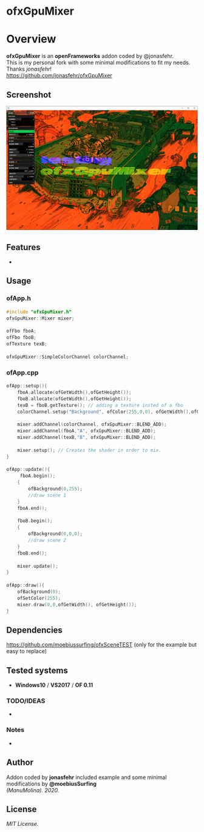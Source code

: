 ofxGpuMixer
=============================

# Overview
**ofxGpuMixer** is an **openFrameworks** addon coded by @jonasfehr.  
This is my personal fork with some minimal modifications to fit my needs.  
Thanks *jonasfehr*!  
https://github.com/jonasfehr/ofxGpuMixer  

## Screenshot
![image](readme_images/Capture.PNG?raw=true "image")

## Features
- 

## Usage
 
### ofApp.h
```.cpp
#include "ofxGpuMixer.h"
ofxGpuMixer::Mixer mixer;
    
ofFbo fboA;
ofFbo fboB;
ofTexture texB;
    
ofxGpuMixer::SimpleColorChannel colorChannel;
```

### ofApp.cpp
```.cpp
ofApp::setup(){
    fboA.allocate(ofGetWidth(),ofGetHeight());
    fboB.allocate(ofGetWidth(),ofGetHeight());
    texB = fboB.getTexture(); // adding a texture insted of a fbo
    colorChannel.setup("Background", ofColor(255,0,0), ofGetWidth(),ofGetHeight());

    mixer.addChannel(colorChannel, ofxGpuMixer::BLEND_ADD);
    mixer.addChannel(fboA,"A", ofxGpuMixer::BLEND_ADD);
    mixer.addChannel(texB,"B", ofxGpuMixer::BLEND_ADD);

    mixer.setup(); // Creates the shader in order to mix.
}

ofApp::update(){
	 fboA.begin();
    {
        ofBackground(0,255);
        //draw scene 1
    }
    fboA.end();
    
    fboB.begin();
    {
        ofBackground(0,0,0);
        //draw scene 2
    }
    fboB.end();
    
    mixer.update();
}

ofApp::draw(){
  	ofBackground(0);
    ofSetColor(255);
    mixer.draw(0,0,ofGetWidth(), ofGetHeight());
}
```

## Dependencies
https://github.com/moebiussurfing/ofxSceneTEST (only for the example but easy to replace)

## Tested systems
- **Windows10** / **VS2017** / **OF 0.11**

### TODO/IDEAS
* 

### Notes
*

## Author
Addon coded by **jonasfehr** 
included example and some minimal modifications by **@moebiusSurfing**  
*(ManuMolina). 2020.*

## License
*MIT License.*
